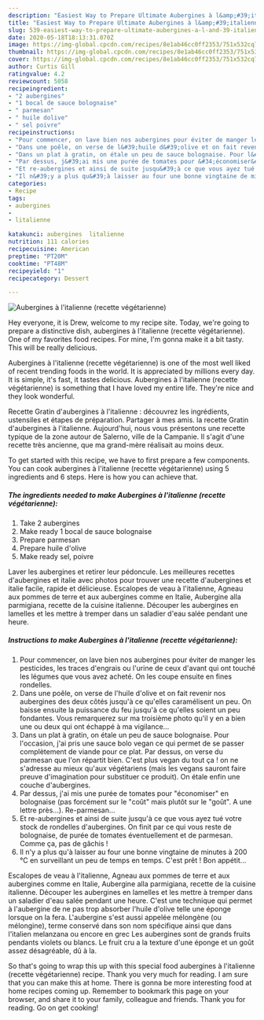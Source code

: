 ```yaml
---
description: "Easiest Way to Prepare Ultimate Aubergines à l&amp;#39;italienne (recette végétarienne)"
title: "Easiest Way to Prepare Ultimate Aubergines à l&amp;#39;italienne (recette végétarienne)"
slug: 539-easiest-way-to-prepare-ultimate-aubergines-a-l-and-39-italienne-recette-vegetarienne
date: 2020-05-18T18:13:31.070Z
image: https://img-global.cpcdn.com/recipes/8e1ab46cc0ff2353/751x532cq70/aubergines-a-litalienne-recette-vegetarienne-photo-principale-de-la-recette.jpg
thumbnail: https://img-global.cpcdn.com/recipes/8e1ab46cc0ff2353/751x532cq70/aubergines-a-litalienne-recette-vegetarienne-photo-principale-de-la-recette.jpg
cover: https://img-global.cpcdn.com/recipes/8e1ab46cc0ff2353/751x532cq70/aubergines-a-litalienne-recette-vegetarienne-photo-principale-de-la-recette.jpg
author: Curtis Gill
ratingvalue: 4.2
reviewcount: 5058
recipeingredient:
- "2 aubergines"
- "1 bocal de sauce bolognaise"
- " parmesan"
- " huile dolive"
- " sel poivre"
recipeinstructions:
- "Pour commencer, on lave bien nos aubergines pour éviter de manger les pesticides, les traces d&#39;engrais ou l&#39;urine de ceux d&#39;avant qui ont touché les légumes que vous avez acheté. On les coupe ensuite en fines rondelles."
- "Dans une poêle, on verse de l&#39;huile d&#39;olive et on fait revenir nos aubergines des deux côtés jusqu&#39;à ce qu&#39;elles caramélisent un peu. On baisse ensuite la puissance du feu jusqu&#39;à ce qu&#39;elles soient un peu fondantes. Vous remarquerez sur ma troisième photo qu&#39;il y en a bien une ou deux qui ont échappé à ma vigilance..."
- "Dans un plat à gratin, on étale un peu de sauce bolognaise. Pour l&#39;occasion, j&#39;ai pris une sauce bolo vegan ce qui permet de se passer complètement de viande pour ce plat. Par dessus, on verse du parmesan que l&#39;on répartit bien. C&#39;est plus vegan du tout ça ! on ne s&#39;adresse au mieux qu&#39;aux végétariens (mais les vegans sauront faire preuve d&#39;imagination pour substituer ce produit). On étale enfin une couche d&#39;aubergines."
- "Par dessus, j&#39;ai mis une purée de tomates pour &#34;économiser&#34; en bolognaise (pas forcément sur le &#34;coût&#34; mais plutôt sur le &#34;goût&#34;. A une lettre près...). Re-parmesan..."
- "Et re-aubergines et ainsi de suite jusqu&#39;à ce que vous ayez tué votre stock de rondelles d&#39;aubergines. On finit par ce qui vous reste de bolognaise, de purée de tomates éventuellement et de parmesan. Comme ça, pas de gâchis !"
- "Il n&#39;y a plus qu&#39;à laisser au four une bonne vingtaine de minutes à 200 °C en surveillant un peu de temps en temps. C&#39;est prêt ! Bon appétit..."
categories:
- Recipe
tags:
- aubergines
- 
- litalienne

katakunci: aubergines  litalienne 
nutrition: 111 calories
recipecuisine: American
preptime: "PT20M"
cooktime: "PT48M"
recipeyield: "1"
recipecategory: Dessert

---
```



![Aubergines à l&#39;italienne (recette végétarienne)](https://img-global.cpcdn.com/recipes/8e1ab46cc0ff2353/751x532cq70/aubergines-a-litalienne-recette-vegetarienne-photo-principale-de-la-recette.jpg)

Hey everyone, it is Drew, welcome to my recipe site. Today, we're going to prepare a distinctive dish, aubergines à l&#39;italienne (recette végétarienne). One of my favorites food recipes. For mine, I'm gonna make it a bit tasty. This will be really delicious.

Aubergines à l&#39;italienne (recette végétarienne) is one of the most well liked of recent trending foods in the world. It is appreciated by millions every day. It is simple, it's fast, it tastes delicious. Aubergines à l&#39;italienne (recette végétarienne) is something that I have loved my entire life. They're nice and they look wonderful.

Recette Gratin d&#39;aubergines à l&#39;italienne : découvrez les ingrédients, ustensiles et étapes de préparation. Partager à mes amis. la recette Gratin d&#39;aubergines à l&#39;italienne. Aujourd&#39;hui, nous vous présentons une recette typique de la zone autour de Salerno, ville de la Campanie. Il s&#39;agit d&#39;une recette très ancienne, que ma grand-mère réalisait au moins deux.


To get started with this recipe, we have to first prepare a few components. You can cook aubergines à l&#39;italienne (recette végétarienne) using 5 ingredients and 6 steps. Here is how you can achieve that.

<!--inarticleads1-->

##### The ingredients needed to make Aubergines à l&#39;italienne (recette végétarienne):

1. Take 2 aubergines
1. Make ready 1 bocal de sauce bolognaise
1. Prepare  parmesan
1. Prepare  huile d&#39;olive
1. Make ready  sel, poivre


Laver les aubergines et retirer leur pédoncule. Les meilleures recettes d&#39;aubergines et italie avec photos pour trouver une recette d&#39;aubergines et italie facile, rapide et délicieuse. Escalopes de veau à l&#39;italienne, Agneau aux pommes de terre et aux aubergines comme en Italie, Aubergine alla parmigiana, recette de la cuisine italienne. Découper les aubergines en lamelles et les mettre à tremper dans un saladier d&#39;eau salée pendant une heure. 

<!--inarticleads2-->

##### Instructions to make Aubergines à l&#39;italienne (recette végétarienne):

1. Pour commencer, on lave bien nos aubergines pour éviter de manger les pesticides, les traces d&#39;engrais ou l&#39;urine de ceux d&#39;avant qui ont touché les légumes que vous avez acheté. On les coupe ensuite en fines rondelles.
1. Dans une poêle, on verse de l&#39;huile d&#39;olive et on fait revenir nos aubergines des deux côtés jusqu&#39;à ce qu&#39;elles caramélisent un peu. On baisse ensuite la puissance du feu jusqu&#39;à ce qu&#39;elles soient un peu fondantes. Vous remarquerez sur ma troisième photo qu&#39;il y en a bien une ou deux qui ont échappé à ma vigilance...
1. Dans un plat à gratin, on étale un peu de sauce bolognaise. Pour l&#39;occasion, j&#39;ai pris une sauce bolo vegan ce qui permet de se passer complètement de viande pour ce plat. Par dessus, on verse du parmesan que l&#39;on répartit bien. C&#39;est plus vegan du tout ça ! on ne s&#39;adresse au mieux qu&#39;aux végétariens (mais les vegans sauront faire preuve d&#39;imagination pour substituer ce produit). On étale enfin une couche d&#39;aubergines.
1. Par dessus, j&#39;ai mis une purée de tomates pour &#34;économiser&#34; en bolognaise (pas forcément sur le &#34;coût&#34; mais plutôt sur le &#34;goût&#34;. A une lettre près...). Re-parmesan...
1. Et re-aubergines et ainsi de suite jusqu&#39;à ce que vous ayez tué votre stock de rondelles d&#39;aubergines. On finit par ce qui vous reste de bolognaise, de purée de tomates éventuellement et de parmesan. Comme ça, pas de gâchis !
1. Il n&#39;y a plus qu&#39;à laisser au four une bonne vingtaine de minutes à 200 °C en surveillant un peu de temps en temps. C&#39;est prêt ! Bon appétit...


Escalopes de veau à l&#39;italienne, Agneau aux pommes de terre et aux aubergines comme en Italie, Aubergine alla parmigiana, recette de la cuisine italienne. Découper les aubergines en lamelles et les mettre à tremper dans un saladier d&#39;eau salée pendant une heure. C&#39;est une technique qui permet à l&#39;aubergine de ne pas trop absorber l&#39;huile d&#39;olive telle une éponge lorsque on la fera. L&#39;aubergine s&#39;est aussi appelée mélongène (ou mélongine), terme conservé dans son nom spécifique ainsi que dans l&#39;italien melanzana ou encore en grec Les aubergines sont de grands fruits pendants violets ou blancs. Le fruit cru a la texture d&#39;une éponge et un goût assez désagréable, dû à la. 

So that's going to wrap this up with this special food aubergines à l&#39;italienne (recette végétarienne) recipe. Thank you very much for reading. I am sure that you can make this at home. There is gonna be more interesting food at home recipes coming up. Remember to bookmark this page on your browser, and share it to your family, colleague and friends. Thank you for reading. Go on get cooking!
